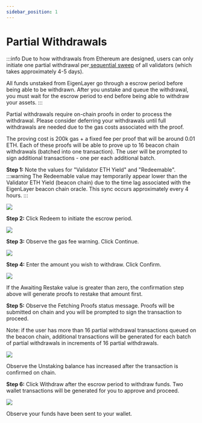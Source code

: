 ```yaml
---
sidebar_position: 1
---
```


# Partial Withdrawals

:::info
Due to how withdrawals from Ethereum are designed, users can only initiate one partial withdrawal per[ sequential sweep](https://ethereum.org/en/staking/withdrawals/#validator-sweeping) of all validators (which takes approximately 4-5 days).

All funds unstaked from EigenLayer go through a escrow period before being able to be withdrawn. After you unstake and queue the withdrawal, you must wait for the escrow period to end before being able to withdraw your assets.
:::

Partial withdrawals require on-chain proofs in order to process the withdrawal. Please consider deferring your withdrawals until full withdrawals are needed due to the gas costs associated with the proof.

The proving cost is 200k gas + a fixed fee per proof that will be around 0.01 ETH. Each of these proofs will be able to prove up to 16 beacon chain withdrawals (batched into one transaction). The user will be prompted to sign additional transactions - one per each additional batch.

**Step 1:** Note the values for "Validator ETH Yield" and "Redeemable". 
:::warning
The Redeemable value may temporarily appear lower than the Validator ETH Yield (beacon chain) due to the time lag associated with the EigenLayer beacon chain oracle. This sync occurs approximately every 4 hours.
:::

![](/img/googleusercontentbackup/315HLw5gMxldCg7bdYEiAVkXkroCylpev1HAjVRwnixIoU9PTy1l-czPnDH3JBqN3oZwand47yxjTqTpdglHzGXRjXEztnnPW8_lQ0p8SvlE-R9sCP4qk7oJMc8hxMM8-koAMLy1DCaU4T0peaUyJZs.png)

**Step 2:** Click Redeem to initiate the escrow period.

![](/img/googleusercontentbackup/X2Ipqen9fpnIPp1dnn6g8hFBtpFZr_t7zoBHPHKZ5AvNrxH4Ai1HFqwjuM2YMvEWJgRfmanLYaeg7XwVT-WDtIEv6B9Q6XvgFuXSaTW2OEg20umVOpgSEQQKV2UgDfJH1S0NjuC7fEMGv298ABcvw_s.png)

**Step 3:** Observe the gas fee warning. Click Continue.

![](/img/googleusercontentbackup/eWXzCzR9Q-pbscHZm0na5rcFgpu9l5qPHYbbmPIR7z9hcoFVgpDWS0Aaqi4wUiG6FVRhdvROAalDFdZI6mTHhNalInIQr7JeJQNWG_FlYyxads4HkkuAmvMbFjDRCMm6xxWXig-S9xLkhYeJp_6s86s.png)

**Step 4:** Enter the amount you wish to withdraw. Click Confirm.

![](/img/googleusercontentbackup/c9QOI7vNtpvAq4uOIZ_KCrrWyQLO_BDHZIpbXrIyz0fiMj3fKtlYPJlGx6L3S_sbYbSRyUetRv88qFjzlwkj0d96HtDWK0Yn-vUsv4_zTCxv4bZb7DuOcc7JKPGXY8hwyESrikWbyof9XkpREiIAwDw.png)

If the Awaiting Restake value is greater than zero, the confirmation step above will generate proofs to restake that amount first.

**Step 5:** Observe the Fetching Proofs status message. Proofs will be submitted on chain and you will be prompted to sign the transaction to proceed.

Note: if the user has more than 16 partial withdrawal transactions queued on the beacon chain, additional transactions will be generated for each batch of partial withdrawals in increments of 16 partial withdrawals.

![](/img/googleusercontentbackup/B1j-V4dY-iqYsXdfkPZxDhqa5ibMVgOncHU3Ft6FJqvc9QAH7CEuvsmQtqu65rGDwX3P_MD_252UgK2Z0UEXsSmB1vhBraoFPB0k3I9jTyDhuUbZaXJiZNSdH646I-ocSFtzmIP5XAVUGReeYEEbF3I.png)

Observe the Unstaking balance has increased after the transaction is confirmed on chain.

**Step 6:** Click Withdraw after the escrow period to withdraw funds. Two wallet transactions will be generated for you to approve and proceed.

![](/img/googleusercontentbackup/yK-i-_zMD8KhpiiHVE_59bOwxBQuZEp0IlhfFCNqY7jYiNHwW9o4h3DF4R8Msu1kV4VboDo_WfhFHQC70ezd0QECKsqg4idohNll2vSiyk2s4Mjq0LL0ip_lRma0x708qzXuC97M5f12wlOT13kRiSk.png)

Observe your funds have been sent to your wallet.
